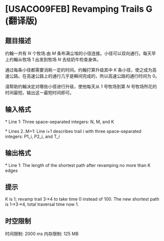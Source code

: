 # [USACO09FEB] Revamping Trails G (翻译版)

## 题目描述

约翰一共有 $N$ 个牧场.由 $M$ 条布满尘埃的小径连接。小径可以双向通行。每天早上约翰从牧场 $1$ 出发到牧场 $N$ 去给奶牛检查身体。

通过每条小径都需要消耗一定的时间。约翰打算升级其中 $K$ 条小径，使之成为高速公路。在高速公路上的通行几乎是瞬间完成的，所以高速公路的通行时间为 $0$。

请帮助约翰决定对哪些小径进行升级，使他每天从 $1$ 号牧场到第 $N$ 号牧场所花的时间最短。输出这一最短时间即可。

## 输入格式

\* Line 1: Three space-separated integers: N, M, and K

\* Lines 2..M+1: Line i+1 describes trail i with three space-separated integers: P1\_i, P2\_i, and T\_i


## 输出格式

\* Line 1: The length of the shortest path after revamping no more than K edges


## 提示

K is 1; revamp trail 3->4 to take time 0 instead of 100. The new shortest path is 1->3->4, total traversal time now 1.


## 时空限制

时间限制: 2000 ms
内存限制: 125 MB
